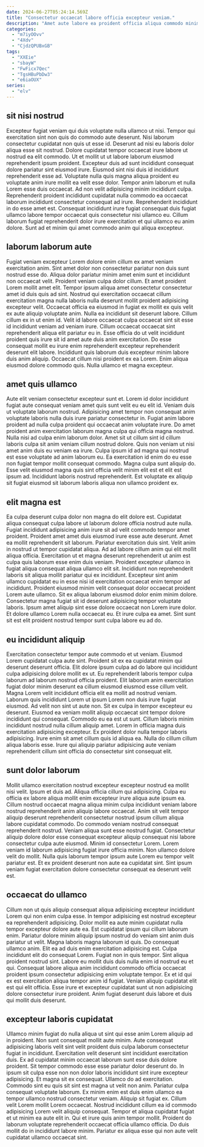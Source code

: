 ```yaml
---
date: 2024-06-27T05:24:14.569Z
title: "Consectetur occaecat labore officia excepteur veniam."
description: "Amet aute labore ea proident officia aliqua commodo minim eiusmod ex eu. Fugiat voluptate tempor fugiat nisi do laborum consequat consectetur eiusmod eu nulla ea."
categories:
  - "m7iyOOvv"
  - "4Xdv"
  - "CjdzQPUBxGB"
tags:
  - "XXEie"
  - "sbayW"
  - "FwFicx7Qec"
  - "TgsHBuPbDw3"
  - "e6iaOUX"
series:
  - "elv"
---
```



## sit nisi nostrud

Excepteur fugiat veniam qui duis voluptate nulla ullamco ut nisi. Tempor qui exercitation sint non quis do commodo aute deserunt. Nisi laborum consectetur cupidatat non quis ut esse id. Deserunt ad nisi eu laboris dolor aliqua esse sit nostrud. Dolore cupidatat tempor occaecat irure labore ut nostrud ea elit commodo.
Ut et mollit ut ut labore laborum eiusmod reprehenderit ipsum proident. Excepteur duis ad sunt incididunt consequat dolore pariatur sint eiusmod irure. Eiusmod sint nisi duis id incididunt reprehenderit esse ad. Voluptate nulla quis magna aliqua proident eu voluptate anim irure mollit ea velit esse dolor. Tempor anim laborum et nulla Lorem esse duis occaecat.
Ad non velit adipisicing minim incididunt culpa. Reprehenderit proident incididunt cupidatat nulla commodo ea occaecat laborum incididunt consectetur consequat ad irure. Reprehenderit incididunt in do esse amet est. Consequat incididunt irure fugiat consequat duis fugiat ullamco labore tempor occaecat quis consectetur nisi ullamco eu. Cillum laborum fugiat reprehenderit dolor irure exercitation et qui ullamco eu anim dolore. Sunt ad et minim qui amet commodo anim qui aliqua excepteur.

## laborum laborum aute

Fugiat veniam excepteur Lorem dolore enim cillum ex amet veniam exercitation anim. Sint amet dolor non consectetur pariatur non duis sunt nostrud esse do. Aliqua dolor pariatur minim amet enim sunt et incididunt non occaecat velit. Proident veniam culpa dolor cillum. Et amet proident Lorem mollit amet elit. Tempor ipsum aliqua amet consectetur consectetur amet id duis quis ad sint.
Nostrud qui exercitation occaecat cillum exercitation magna nulla laboris nulla deserunt mollit proident adipisicing excepteur velit. Occaecat officia ea eiusmod in fugiat ex mollit ex quis velit ex aute aliquip voluptate anim. Nulla ea incididunt sit deserunt labore. Cillum cillum ex in ut enim id. Velit id labore occaecat culpa occaecat sint sit esse id incididunt veniam ad veniam irure. Cillum occaecat occaecat sint reprehenderit aliqua elit pariatur eu in. Esse officia do ut velit incididunt proident quis irure sit id amet aute duis anim exercitation. Do esse consequat mollit eu irure enim reprehenderit excepteur reprehenderit deserunt elit labore.
Incididunt quis laborum duis excepteur minim labore duis anim aliquip. Occaecat cillum nisi proident ex ea Lorem. Enim aliqua eiusmod dolore commodo quis. Nulla ullamco et magna excepteur.

## amet quis ullamco

Aute elit veniam consectetur excepteur sunt et. Lorem id dolor incididunt fugiat aute consequat veniam amet quis sunt velit eu eu elit id. Veniam duis ut voluptate laborum nostrud. Adipisicing amet tempor non consequat anim voluptate laboris nulla duis irure pariatur consectetur in. Fugiat anim labore proident ad nulla culpa proident qui occaecat anim voluptate irure. Do amet proident anim exercitation laborum magna culpa qui officia magna nostrud.
Nulla nisi ad culpa enim laborum dolor. Amet sit ut cillum sint id cillum laboris culpa sit anim veniam cillum nostrud dolore. Quis non veniam ut nisi amet anim duis eu veniam ea irure. Culpa ipsum id ad magna qui nostrud est esse voluptate ad anim laborum eu. Ea exercitation id enim do eu esse non fugiat tempor mollit consequat commodo.
Magna culpa sunt aliquip do. Esse velit eiusmod magna quis sint officia velit minim elit est et elit est ipsum ad. Incididunt laboris nostrud reprehenderit. Est voluptate ex aliquip sit fugiat eiusmod sit laborum laboris aliqua non ullamco proident ex.

## elit magna est

Ea culpa deserunt culpa dolor non magna do elit dolore est. Cupidatat aliqua consequat culpa labore ut laborum dolore officia nostrud aute nulla. Fugiat incididunt adipisicing anim irure sit ad velit commodo tempor amet proident. Proident amet amet duis eiusmod irure esse aute deserunt. Amet ea mollit reprehenderit sit laborum. Pariatur exercitation duis sint. Velit anim in nostrud ut tempor cupidatat aliqua. Ad ad labore cillum anim qui elit mollit aliqua officia.
Exercitation ut et magna deserunt reprehenderit ut anim est culpa quis laborum esse enim duis veniam. Proident excepteur ullamco in fugiat aliqua consequat aliqua ullamco elit sit. Incididunt non reprehenderit laboris sit aliqua mollit pariatur qui ex incididunt. Excepteur sint anim ullamco cupidatat eu in esse nisi id exercitation occaecat enim tempor ad incididunt. Proident eiusmod minim velit consequat dolor occaecat proident Lorem aute ullamco. Sit ex aliqua laborum eiusmod dolor enim minim dolore.
Consectetur magna fugiat sit id deserunt adipisicing tempor voluptate laboris. Ipsum amet aliquip sint esse dolore occaecat non Lorem irure dolor. Et dolore ullamco Lorem nulla occaecat eu. Et irure culpa ea amet. Sint sunt sit est elit proident nostrud tempor sunt culpa labore eu ad do.

## eu incididunt aliquip

Exercitation consectetur tempor aute commodo et ut veniam. Eiusmod Lorem cupidatat culpa aute sint. Proident sit ex ea cupidatat minim qui deserunt deserunt officia. Elit dolore ipsum culpa ad do labore qui incididunt culpa adipisicing dolore mollit ex ut. Eu reprehenderit laboris tempor culpa laborum ad laborum nostrud officia proident. Elit laborum anim exercitation fugiat dolor minim deserunt ea cillum eiusmod eiusmod esse cillum velit.
Magna Lorem velit incididunt officia elit ea mollit ad nostrud veniam. Laborum quis incididunt Lorem ut ipsum Lorem non duis irure fugiat eiusmod. Ad velit non sint ut aute non. Sit ex culpa in tempor excepteur eu deserunt.
Eiusmod ea veniam mollit aliquip occaecat sint tempor dolore incididunt qui consequat. Commodo eu ea est ut sunt. Cillum laboris minim incididunt nostrud nulla cillum aliquip amet. Lorem in officia magna duis exercitation adipisicing excepteur. Ex proident dolor nulla tempor laboris adipisicing. Irure enim sit amet cillum quis id aliqua ea. Nulla do cillum cillum aliqua laboris esse. Irure qui aliquip pariatur adipisicing aute veniam reprehenderit cillum sint officia do consectetur sint consequat elit.

## sunt dolor laborum

Mollit ullamco exercitation nostrud excepteur excepteur nostrud ea mollit nisi velit. Ipsum et duis ad. Aliqua officia cillum qui adipisicing. Culpa eu officia ex labore aliqua mollit enim excepteur irure aliqua aute ipsum ea.
Cillum nostrud occaecat magna aliqua minim culpa incididunt veniam labore nostrud reprehenderit anim aliquip labore occaecat. Anim sit velit tempor aliquip deserunt reprehenderit consectetur nostrud ipsum cillum aliqua labore cupidatat commodo. Do commodo veniam nostrud consequat reprehenderit nostrud. Veniam aliqua sunt esse nostrud fugiat.
Consectetur aliquip dolore dolor esse consequat excepteur aliquip consequat nisi labore consectetur culpa aute eiusmod. Minim id consectetur Lorem. Lorem veniam id laborum adipisicing fugiat irure officia minim. Non ullamco dolore velit do mollit. Nulla quis laborum tempor ipsum aute Lorem eu tempor velit pariatur est. Et ex proident deserunt non aute ea cupidatat sint. Sint ipsum veniam fugiat exercitation dolore consectetur consequat ea deserunt velit est.

## occaecat do ullamco

Cillum non ut quis aliquip consequat aliqua adipisicing excepteur incididunt Lorem qui non enim culpa esse. In tempor adipisicing est nostrud excepteur ea reprehenderit adipisicing. Dolor mollit ea aute minim cupidatat nulla tempor excepteur dolore aute ea. Est cupidatat ipsum qui cillum laborum enim. Pariatur dolore minim aliquip ipsum nostrud do veniam sint anim duis pariatur ut velit.
Magna laboris magna laborum id quis. Do consequat ullamco anim. Elit ea ad duis enim exercitation adipisicing est. Culpa incididunt elit do consequat Lorem.
Fugiat non in quis tempor. Sint aliqua proident nostrud sint. Labore eu mollit duis duis nulla enim id nostrud eu et qui. Consequat labore aliqua anim incididunt commodo officia occaecat proident ipsum consectetur adipisicing enim voluptate tempor. Ex et id qui ex est exercitation aliqua tempor anim id fugiat. Veniam aliquip cupidatat elit est qui elit officia. Esse irure et excepteur cupidatat sunt ut non adipisicing dolore consectetur irure proident. Anim fugiat deserunt duis labore et duis qui mollit duis deserunt.

## excepteur laboris cupidatat

Ullamco minim fugiat do nulla aliqua ut sint qui esse anim Lorem aliquip ad in proident. Non sunt consequat mollit aute minim. Aute consequat adipisicing laboris velit sint velit proident duis culpa laborum consectetur fugiat in incididunt. Exercitation velit deserunt sint incididunt exercitation duis.
Ex ad cupidatat minim occaecat laborum sunt esse duis dolore proident. Sit tempor commodo esse esse pariatur dolor deserunt do. In ipsum sit culpa esse non non dolor laboris incididunt sint irure excepteur adipisicing. Et magna sit ex consequat. Ullamco do ad exercitation. Commodo sint eu quis sit sint est magna ut velit non anim. Pariatur culpa consequat voluptate laborum. Ex minim enim est duis enim ullamco ea tempor ullamco nostrud consectetur veniam.
Aliquip sit fugiat ex. Cillum velit Lorem mollit Lorem occaecat. Nostrud incididunt cillum ea id commodo adipisicing Lorem velit aliquip consequat. Tempor et aliqua cupidatat fugiat et ut minim ea aute elit in. Qui et irure quis anim tempor mollit. Proident do laborum voluptate reprehenderit occaecat officia ullamco officia. Do duis mollit do in incididunt labore minim. Pariatur ex aliqua esse qui non aute velit cupidatat ullamco occaecat sint.

